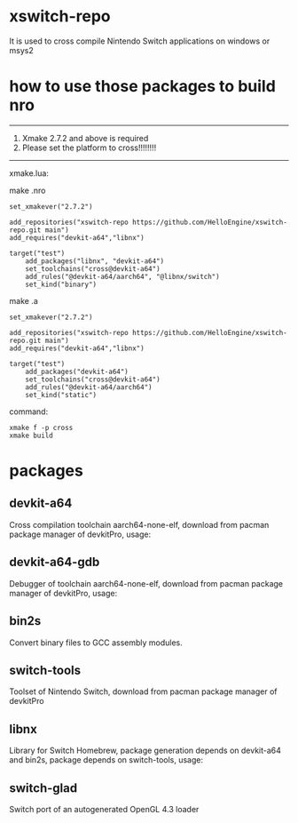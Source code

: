 # xswitch-repo

It is used to cross compile Nintendo Switch applications on windows or msys2

# how to use those packages to build nro

---

1. Xmake 2.7.2 and above is required
2. Please set the platform to cross!!!!!!!!

---

xmake.lua:

make .nro
```
set_xmakever("2.7.2")

add_repositories("xswitch-repo https://github.com/HelloEngine/xswitch-repo.git main")
add_requires("devkit-a64","libnx")

target("test")
    add_packages("libnx", "devkit-a64")
    set_toolchains("cross@devkit-a64")
    add_rules("@devkit-a64/aarch64", "@libnx/switch")
    set_kind("binary")
```
make .a
```
set_xmakever("2.7.2")

add_repositories("xswitch-repo https://github.com/HelloEngine/xswitch-repo.git main")
add_requires("devkit-a64","libnx")

target("test")
    add_packages("devkit-a64")
    set_toolchains("cross@devkit-a64")
    add_rules("@devkit-a64/aarch64")
    set_kind("static")
```

command:

```
xmake f -p cross
xmake build
```

# packages

## devkit-a64

Cross compilation toolchain aarch64-none-elf, download from pacman package manager of devkitPro, usage:


## devkit-a64-gdb

Debugger of toolchain aarch64-none-elf, download from pacman package manager of devkitPro, usage:


## bin2s

Convert binary files to GCC assembly modules.

## switch-tools

Toolset of Nintendo Switch, download from pacman package manager of devkitPro

## libnx

Library for Switch Homebrew, package generation depends on devkit-a64 and bin2s, package depends on switch-tools, usage:


## switch-glad
Switch port of an autogenerated OpenGL 4.3 loader
